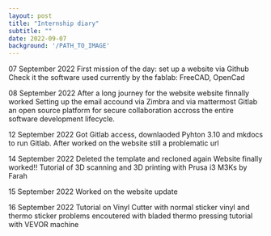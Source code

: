 ```yaml
---
layout: post
title: "Internship diary"
subtitle: ""
date: 2022-09-07
background: '/PATH_TO_IMAGE'
---
```

07 September 2022
First mission of the day: set up a website via Github
Check it the software used  currently by the fablab: FreeCAD, OpenCad


08 September 2022
After a long journey for the website website finnally worked
Setting up the email accound via Zimbra and via mattermost Gitlab an open source platform for secure collaboration accross the entire software development lifecycle.


12 September 2022
Got Gitlab access, downlaoded Pyhton 3.10 and mkdocs to run Gitlab.
After worked on the website still a problematic url 


14 September 2022
Deleted the template and recloned again
Website finally worked!!
Tutorial of 3D scanning and 3D printing with Prusa i3 M3Ks by Farah


15 September 2022
Worked on the website update

16 September 2022
Tutorial on Vinyl Cutter with normal sticker vinyl and thermo sticker
problems encoutered with bladed
thermo pressing tutorial with VEVOR machine